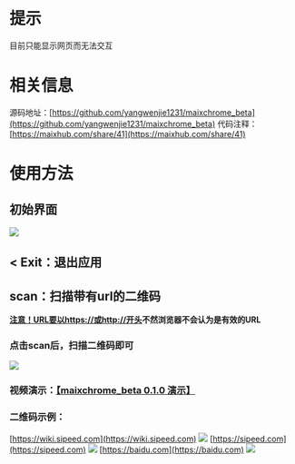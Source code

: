 # 提示
目前只能显示网页而无法交互
# 相关信息
源码地址：[https://github.com/yangwenjie1231/maixchrome_beta](https://github.com/yangwenjie1231/maixchrome_beta)
代码注释：[https://maixhub.com/share/41](https://maixhub.com/share/41)
# 使用方法
## 初始界面
![](https://maixhub.com/public/application/24278-de5b68f1aa0843329eb3ce3b1b01f55d.png)
## < Exit：退出应用
## scan：扫描带有url的二维码
**<u>注意！URL要以https://或http://开头</u>不然浏览器不会认为是有效的URL**
### 点击scan后，扫描二维码即可
![](https://maixhub.com/public/application/24278-22001bb812a543a393619544bde7bbb7.png)
### 视频演示：[【maixchrome_beta 0.1.0 演示】](https://www.bilibili.com/video/BV15C8vexE7y/?share_source=copy_web&vd_source=913c86535fc3e30817903b365ed0f0cc)
### 二维码示例：
[https://wiki.sipeed.com](https://wiki.sipeed.com)
![](https://maixhub.com/public/application/24278-da9399f837a44221bbb52c806ba8c4ae.png)
[https://sipeed.com](https://sipeed.com)
![](https://maixhub.com/public/application/24278-dcbd70455b214057bdd148e5b97ae3bf.png)
[https://baidu.com](https://baidu.com)
![](https://maixhub.com/public/application/24278-7a871f2c63d94e55b4eed9aa53c4706f.png)
